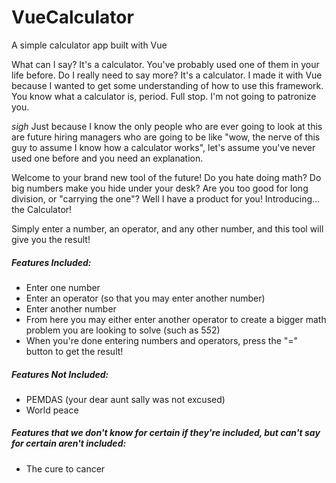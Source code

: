 # VueCalculator
A simple calculator app built with Vue

What can I say? It's a calculator. You've probably used one of them in your life before. Do I really need to say more? It's a calculator. I made it with Vue because I wanted to get some understanding of how to use this framework. You know what a calculator is, period. Full stop. I'm not going to patronize you.

_*sigh*_ Just because I know the only people who are ever going to look at this are future hiring managers who are going to be like "wow, the nerve of this guy to assume I know how a calculator works", let's assume you've never used one before and you need an explanation.

Welcome to your brand new tool of the future! Do you hate doing math? Do big numbers make you hide under your desk? Are you too good for long division, or "carrying the one"? Well I have a product for you! Introducing... the Calculator!

Simply enter a number, an operator, and any other number, and this tool will give you the result!

##### Features Included:
- Enter one number
- Enter an operator (so that you may enter another number)
- Enter another number
- From here you may either enter another operator to create a bigger math problem you are looking to solve (such as 5*5*2)
- When you're done entering numbers and operators, press the "=" button to get the result! 

##### Features Not Included:
- PEMDAS (your dear aunt sally was not excused)
- World peace

##### Features that we don't know for certain if they're included, but can't say for certain _aren't_ included:
- The cure to cancer
